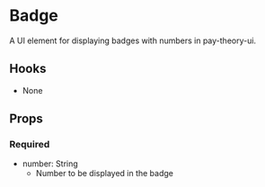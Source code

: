 # Badge

A UI element for displaying badges with numbers in pay-theory-ui.

## Hooks

-   None

## Props

### Required

-   number: String
    - Number to be displayed in the badge
